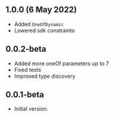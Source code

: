 ## 1.0.0 (6 May 2022)

- Added `OneOfDynamic`
- Lowered sdk constraints

## 0.0.2-beta

- Added more oneOf parameters up to 7
- Fixed tests
- Improved type discovery

## 0.0.1-beta

- Initial version.
